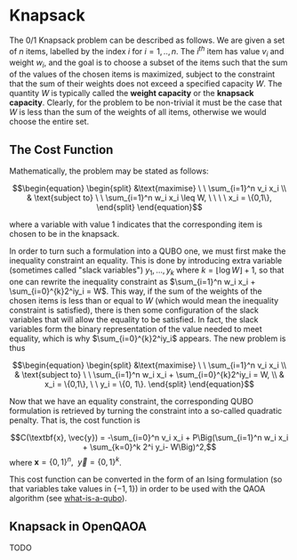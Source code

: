 # Knapsack

The 0/1 Knapsack problem can be described as follows. We are given a set of $n$ items, labelled by the index $i$ for $i = 1,..,n$. The $i^{th}$ item has value $v_i$ and weight $w_i$, and the goal is to choose a subset of the items such that the sum of the values of the chosen items is maximized, subject to the constraint that the sum of their weights does not exceed a specified capacity $W$. The quantity $W$ is typically called the **weight capacity** or the **knapsack capacity**. Clearly, for the problem to be non-trivial it must be the case that $W$ is less than the sum of the weights of all items, otherwise we would choose the entire set.

## The Cost Function

Mathematically, the problem may be stated as follows:

$$\begin{equation}
    \begin{split}
    &\text{maximise} \ \ \sum_{i=1}^n v_i x_i \\ 
    & \text{subject to} \ \ \sum_{i=1}^n w_i x_i \leq W, \ \ \ \ x_i = \{0,1\},
    \end{split}
\end{equation}$$

where a variable with value 1 indicates that the corresponding item is chosen to be in the knapsack.

In order to turn such a formulation into a QUBO one, we must first make the inequality constraint an equality. This is done by introducing extra variable (sometimes called "slack variables") $y_1, \dots, y_k$ where $k=\lfloor\log W\rfloor +1$, so that one can rewrite the inequality constraint as $\sum_{i=1}^n w_i x_i + \sum_{i=0}^{k}2^iy_i = W$. This way, if the sum of the weights of the chosen items is less than or equal to $W$ (which would mean the inequality constraint is satisfied), there is then some configuration of the slack variables that will allow the equality to be satisfied. In fact, the slack variables form the binary representation of the value needed to meet equality, which is why $\sum_{i=0}^{k}2^iy_i$ appears. The new problem is thus

$$\begin{equation}
    \begin{split}
    &\text{maximise} \ \ \sum_{i=1}^n v_i x_i \\ 
    & \text{subject to} \ \ \sum_{i=1}^n w_i x_i + \sum_{i=0}^{k}2^iy_i = W, \\ 
    & x_i = \{0,1\}, \ \ y_i = \{0, 1\}.
    \end{split}
\end{equation}$$

Now that we have an equality constraint, the corresponding QUBO formulation is retrieved by turning the constraint into a so-called quadratic penalty. That is, the cost function is

$$C(\textbf{x}, \vec{y}) = -\sum_{i=0}^n v_i x_i + P\Big(\sum_{i=1}^n w_i x_i + \sum_{k=0}^k 2^i y_i- W\Big)^2,$$
where $\textbf{x} = \{0,1\}^n, \ \ \vec{y} = \{0, 1\}^k$. 

This cost function can be converted in the form of an Ising formulation (so that variables take values in $\{-1, 1\}$) in order to be used with the QAOA algorithm (see [what-is-a-qubo](/problems/what-is-a-qubo)).

## Knapsack in OpenQAOA

TODO